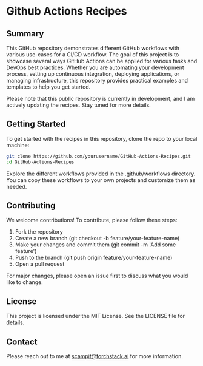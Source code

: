 # Github Actions Recipes

## Summary
This GitHub repository demonstrates different GitHub workflows with various use-cases for a CI/CD workflow. The goal of this project is to showcase several ways GitHub Actions can be applied for various tasks and DevOps best practices. Whether you are automating your development process, setting up continuous integration, deploying applications, or managing infrastructure, this repository provides practical examples and templates to help you get started.

Please note that this public repository is currently in development, and I am actively updating the recipes. Stay tuned for more details.

## Getting Started
To get started with the recipes in this repository, clone the repo to your local machine:
```sh
git clone https://github.com/yourusername/GitHub-Actions-Recipes.git
cd GitHub-Actions-Recipes
```
Explore the different workflows provided in the .github/workflows directory. You can copy these workflows to your own projects and customize them as needed.

## Contributing
We welcome contributions! To contribute, please follow these steps:

  1. Fork the repository
  2. Create a new branch (git checkout -b feature/your-feature-name)
  3. Make your changes and commit them (git commit -m 'Add some feature')
  4. Push to the branch (git push origin feature/your-feature-name)
  5. Open a pull request

For major changes, please open an issue first to discuss what you would like to change.

## License
This project is licensed under the MIT License. See the LICENSE file for details.

## Contact
Please reach out to me at scampit@torchstack.ai for more information.

